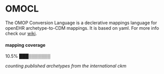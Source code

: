 # OMOCL
The OMOP Conversion Language is a declerative mappings language for openEHR archetype-to-CDM mappings. It is based on yaml.
For more info check our [wiki](https://github.com/SevKohler/OMOCL/wiki).

#### mapping coverage 

10.5%
███▒▒▒▒▒▒▒


*counting published archetypes from the international ckm*

